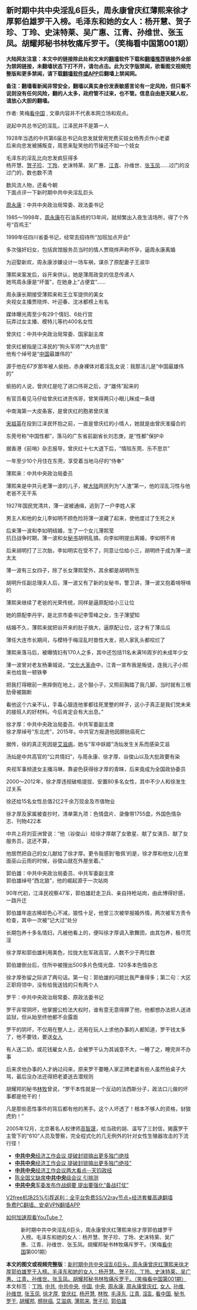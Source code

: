  <h2>新时期中共中央淫乱6巨头，周永康曾庆红薄熙来徐才厚郭伯雄罗干入榜。毛泽东和她的女人：杨开慧、贺子珍、丁玲、史沫特莱、吴广惠、江青、孙维世、张玉凤。胡耀邦秘书林牧痛斥罗干。（笑梅看中国第001期）</h2> <p class="notice"><b>大陆网友注意：本文中的链接除此处和文末的<a href="https://github.com/bannedbook/fanqiang" >翻墙</a>软件下载和<a href="https://github.com/killgcd/justmysocks/blob/master/README.md">翻墙推荐</a>链接外全部为禁网链接，未翻墙状态下打不开，请勿点击。此为文字版禁闻，欲看图文视频完整版和更多禁闻，请下载<a href="https://github.com/bannedbook/fanqiang">翻墙软件或APP</a>后翻墙上禁闻网。</p><p>备注：翻墙看新闻非常安全，翻墙以真实身份发表敏感言论有一定风险，但只看不说则没有任何风险，翻的人太多，政府管不过来，也不管。信息自由是天赋人权，请放心大胆的翻墙。</b></p>  <div class="entry"> <p>作者: 笑梅<span class='wp_keywordlink_affiliate'><a href="https://www.secretchina.com/" title="看中国" target="_blank">看中国</a></span> , 文章内容并不代表本网立场和观点。</p> <figure></figure> <p>说起中共总书记的淫乱，江泽民并不是第一人</p> <p>1928年当选的中共第6届总书记向忠发就曾用党费买妓女杨秀贞作小老婆<br /> 后来向忠发被捕叛变，周恩来耻笑他的节操还不如一个妓女</p> <p>毛泽东的淫乱比向忠发疯狂得多<br /> 杨开慧、<a href="https://www.bannedbook.org/bnews/tag/%e8%b4%ba%e5%ad%90%e7%8f%8d/" class="st_tag internal_tag" rel="tag" title="标签 贺子珍 下的日志">贺子珍</a>、<a href="https://www.bannedbook.org/bnews/tag/%e4%b8%81%e7%8e%b2/" class="st_tag internal_tag" rel="tag" title="标签 丁玲 下的日志">丁玲</a>、史沫特莱、吴广惠、<a href="https://www.bannedbook.org/bnews/tag/%e6%b1%9f%e9%9d%92/" class="st_tag internal_tag" rel="tag" title="标签 江青 下的日志">江青</a>、孙维世、<a href="https://www.bannedbook.org/bnews/tag/%e5%bc%a0%e7%8e%89%e5%87%a4/" class="st_tag internal_tag" rel="tag" title="标签 张玉凤 下的日志">张玉凤</a>……过门的没过门的，数也数不清</p> <p>数风流人物，还看今朝<br /> 下面点评一下新时期中共中央淫乱巨头</p> <p><span class='wp_keywordlink'><a href="https://www.bannedbook.org/forum2/topic2891.html" title="《周永康其人》《周永康传》" target="_blank">周永康</a></span>：中共中央政治局常委、政法委书记</p> <p>1985～1998年，<a href="https://www.bannedbook.org/bnews/tag/%e5%91%a8%e6%b0%b8%e5%ba%b7/" class="st_tag internal_tag" rel="tag" title="标签 周永康 下的日志">周永康</a>在石油系统的13年间，就频繁出入夜生活场所，得了个外号“百鸡王”</p> <p>1999年任四川省委书记，经常去招待所“加班加点开会”</p> <p>多次强奸妇女，包括宾馆服务员当时的情人贾晓烨声称怀孕，逼周永康离婚</p> <p>为迎娶新欢，周永康涉嫌设计一场车祸，谋杀了原配妻子王淑华</p> <p>薄熙来案发后，谷开来供认，她是薄周政变的信息传递人<br /> 她骂周永康是“坏蛋”，在她身上“占便宜”……</p> <p>周永康长期接受薄熙来和王立军提供的美女<br /> 央视女主播贾晓烨、叶迎春、沈冰都榜上有名</p> <p>媒体曝光周至少有29个情妇、6处行宫<br /> 玩弄过女主播、模特儿等约400名女性</p> <p>曾庆红：中共中央政治局常委、国家副主席</p> <p>曾庆红被指是江泽民的“狗头军师”“大内总管”<br /> 他有个绰号是“<span class='wp_keywordlink_affiliate'><a href="https://www.bannedbook.org/" title="中国" target="_blank">中国</a></span>最雄伟的”</p> <p>源于他在67岁那年被人偷拍，赤身裸体对着淫乱女说：我那活儿是“中国最雄伟的”</p>  <p>偷拍的人说，曾庆红是吃了进口伟哥之后，才“雄伟”起来的</p> <p>有官员看见马仔给曾庆红进贡伟哥，曾笑得两只小眼儿眯成一条缝</p> <p>中南海第一大皮条客，是曾庆红的胞弟曾庆淮</p> <p><span class='wp_keywordlink'><a href="https://www.bannedbook.org/forum2/topic2330.html" title="《国母宋祖英》" target="_blank">宋祖英</a></span>在投到江泽民怀抱之前，一直是曾庆红的小情人，她就是由曾庆淮撮合的</p> <p>东莞号称“中国性都”，落马的广东省前副省长刘志庚，是“性都”保护伞</p> <p>据香港《前哨》杂志报导，曾庆红十七大退下后，“情陷东莞、乐不思京”</p> <p>一年至少10个月住在东莞，享受着当地马仔的“侍奉”</p> <p>薄熙来：中共中央政治局委员</p> <p>薄熙来是中共元老薄一波的儿子，被<span class='wp_keywordlink_affiliate'><a href="https://www.bannedbook.org/" title="大陆" target="_blank">大陆</a></span>网民列为“人渣”第一，他的淫乱习性与他老爸不无干系</p> <p>1927年国民党清共，薄一波被通缉，逃到了一户李姓人家</p> <p>男主人和他的女儿李如明不顾危险将薄一波藏了起来，使他度过了生死之关</p> <p>后来薄一波和李如明结婚，生了一个女儿薄熙莹<br /> 抗日战争时期，薄一波和女<a href="https://www.bannedbook.org/bnews/tag/%E7%A7%98%E4%B9%A6/" class="st_tag internal_tag" rel="tag" title="标签 秘书 下的日志">秘书</a>胡明乱搞，向李如明提出离婚，李如明不肯</p> <p>后来胡明打了三次胎，李如明实在受不了，同意让位给小三，胡明终于成为薄一波太太</p> <p>薄一波有三女四子，除了长女薄熙莹外，其余都是胡明所生</p> <p>胡明升任副总理夫人后，薄一波又有了新的女秘书，警卫讲，薄一波又抱着啃呀啃的</p> <p>薄熙来继续了老爸的光荣传统，同样是逼原配给小三让位</p>  <p>她的原配李丹宇，是北京市委书记李雪峰之女，生子薄望知</p> <p>结婚不久，薄熙来就把谷开来的肚子搞大，逼原配让位，这才有了薄瓜瓜</p> <p>薄任大连市长期间，与模特于梅淫乱时兽性大发，把人家乳头都咬烂了</p> <p>薄熙来落马后，被曝情妇有170人之多，其中还包括11名未满16周岁的未成年少女</p> <p>薄一波曾对老友杨秉城说，“<span class='wp_keywordlink'><a href="https://www.bannedbook.org/forum2/topic973.html" title="《文化大革命：历史真相和集体记忆》" target="_blank">文化大革命</a></span>中，江青一宣布我是叛徒，连我儿子小熙来也给我一顿铁拳</p> <p>把我打得眼前一黑摔倒在地上，这个狠小子，又照前胸踏了我几脚，当时就有三根肋骨被踹断</p> <p>看他这个六亲不认，手毒心狠连他爹都往死里整的样子，这小子真正是我们党未来的接班人的好材料。今后肯定会有大出息。”</p> <p>徐才厚：中共中央政治局委员、中共军委副主席<br /> 徐才厚绰号“东北虎”，2015年，中共官方报道他因膀胱癌死亡</p> <p>据传，徐的真正死因是<a href="https://www.bannedbook.org/bnews/tag/%e8%89%be%e6%bb%8b%e7%97%85/" class="st_tag internal_tag" rel="tag" title="标签 艾滋病 下的日志">艾滋病</a>，她与“军中妖姬”汤灿发生关系而感染艾滋</p> <p>汤灿是中共高官的“公共情妇”，与周永康、徐才厚、谷俊山以及大批政要有染</p> <p>央视军事频道女主播冯琳，靠姿色获得徐才厚的青睐，后来竟成为全国政协委员</p> <p>2000～2012年，徐才厚违规破格提拔、安置80多名女性，其中不少人和徐发生过关系</p> <p>徐还给15名女性总值2亿2千余万现金及市值物业</p> <p>徐才厚及家属被查抄时，清单第九项：色情盘片、录像带1755盘，外国色情杂志、刊物422本</p> <p>中共上将刘亚洲曾说：“他（谷俊山）给徐才厚献了女歌星、献了女演员、献了女服务员，这还不算，</p> <p>他居然把自己的女儿献给了徐才厚。更令我感到‘敬佩’的是，徐才厚和他女儿在里面巫山云雨的时候，谷俊山就在外屋坐着。”</p>  <p>郭伯雄：中共中央政治局委员、中共军委副主席<br /> 郭伯雄绰号“西北狼”，他的崛起源于一次站岗</p> <p>90年代初，江泽民视察47军，郭伯雄赶走卫兵、亲自持枪站岗，由此博得好感，一路升迁</p> <p>郭伯雄年逾古稀却色心不减，狼性十足，他曾三次被举报婚外情，两次被军方责令检查，其中一次被“记大过”处分</p> <p>长期包养十多名情妇，凡被他看上的，便叫徐才厚调入歌舞团，由其包养，极尽荒淫</p> <p>徐才厚和郭伯雄利用美色，拉拢大批军政高官，人数不少于两位数</p> <p>郭伯雄倒台后，住所中被搜出500多片色情光盘、120多本色情杂志</p> <p>徐才厚弥留之际讲了两句话。第一句：郭伯雄的问题比我严重得多；第二句：大区正职将领中，没有给我送钱的只有两个人</p> <p>罗干：中共中央政治局常委、原政法委书记</p> <p>罗干非常阴坏，他掌握公检法大权时，谁有意无意得罪了他，他都想办法把人送进监狱，但从始至终他都不会露面</p> <p>罗干的阴坏，不仅用在整人上，还用在玩人上求他办事的人都知道，罗干钱太多了，他不要钱，要送<a href="https://www.bannedbook.org/bnews/tag/%e5%a5%b3%e4%ba%ba/" class="st_tag internal_tag" rel="tag" title="标签 女人 下的日志">女人</a></p> <p>有人送二奶，或花钱雇女人去，会被罗干认为其诚意不大，一睡了之，睡完并不办事</p> <p>后来求他办事的人才纳过闷来，原来罗干要睡人家正牌老婆有些人虽然拍桌子大骂，最后没办法还得把老婆送去潜规则</p> <p>胡耀邦的秘书<a href="https://www.bannedbook.org/bnews/tag/%e6%9e%97%e7%89%a7/" class="st_tag internal_tag" rel="tag" title="标签 林牧 下的日志">林牧</a>曾说，“罗干本性就是一个反动的法西斯分子，政法口儿做的坏事都是他干的！</p> <p>凡是那些恶性事件的背后都有他的黑手。这个人坏透了！根本不够人的资格，豺狼虎豹！”</p> <p>2005年12月，北京著名人权律师<span class='wp_keywordlink'><a href="https://www.bannedbook.org/forum10/topic379.html" title="高智晟" target="_blank">高智晟</a></span>，给当政的胡、温写了三封信，揭露罗干主管下的“610”人员及警察，完全程式化的几无例外的针对女性生殖器攻击的下流行径！</p> <ul class='op-related-articles' title='相关阅读'> <li><a href='https://www.bannedbook.org/bnews/headline/20201219/1450591.html' target='_blank'><b>中共中央</b>经济工作会议 提破封锁搞出更多独门绝技</a></li> <li><a href='https://www.bannedbook.org/bnews/headline/20201219/1450558.html' target='_blank'><b>中共中央</b>经济工作会议 提破封锁搞出更多独门绝技”</a></li> <li><a href='https://www.bannedbook.org/bnews/bannedvideo/20201216/1448547.html' target='_blank'><b>中共中央</b>经济工作会议两大看点--天钧政经</a></li> <li><a href='https://www.bannedbook.org/bnews/cbnews/20201118/1432955.html' target='_blank'>陈全国又缺席<b>中共中央</b>级会议 引揣测</a></li> <li><a href='https://www.bannedbook.org/bnews/headline/20201113/1430621.html' target='_blank'><b>中共中央</b>军委发布作战纲要 提出要强化“备战打仗”</a></li> </ul> <p class="texttj"> <a href="https://github.com/bannedbook/fanqiang/wiki/V2ray%E6%9C%BA%E5%9C%BA" target="_blank">V2free机场25%引荐返利：全平台免费SS/V2ray节点+经济套餐高速翻墙</a><br/> <a href="https://github.com/bannedbook/fanqiang/wiki/%E7%A6%81%E9%97%BB%E7%BD%91%E5%AE%89%E5%8D%93%E7%BF%BB%E5%A2%99%E6%96%B0%E9%97%BBAPP" target="_blank">免费PC翻墙、安卓VPN翻墙APP</a></p><p><a href='https://www.bannedbook.org/bnews/topimagenews/20180409/925596.html' target='_blank'>如何加速观看YouTube？ </a></p>  <figure class='op-interactive'><figcaption>新时期中共中央淫乱6巨头，周永康曾庆红薄熙来徐才厚郭伯雄罗干入榜。毛泽东和她的女人：杨开慧、贺子珍、丁玲、史沫特莱、吴广惠、江青、孙维世、张玉凤。胡耀邦秘书林牧痛斥罗干。（笑梅<a href="https://www.bannedbook.org/bnews/tag/%e7%9c%8b%e4%b8%ad%e5%9b%bd/" class="st_tag internal_tag" rel="tag" title="标签 看中国 下的日志">看中国</a>第001期）</figcaption></figure> </p><a name='sharetosocial'></a>       <div><b>本文的图文或视频完整版</b>：<a href='https://www.bannedbook.org/bnews/comments/20201226/1455026.html'>新时期中共中央淫乱6巨头，周永康曾庆红薄熙来徐才厚郭伯雄罗干入榜。毛泽东和她的女人：杨开慧、贺子珍、丁玲、史沫特莱、吴广惠、江青、孙维世、张玉凤。胡耀邦秘书林牧痛斥罗干。（笑梅看中国第001期）</a></div>  </div><!--END ENTRY--> <div class="postfooter"> <div>本文标签：<a href="https://www.bannedbook.org/bnews/tag/%e4%b8%81%e7%8e%b2/" rel="tag">丁玲</a>, <a href="https://www.bannedbook.org/bnews/tag/%e4%b8%ad%e5%85%b1/" rel="tag">中共</a>, <a href="https://www.bannedbook.org/bnews/tag/%e4%b8%ad%e5%85%b1%e4%b8%ad%e5%a4%ae/" rel="tag">中共中央</a>, <a href="https://www.bannedbook.org/bnews/tag/%E4%B8%AD%E5%9B%BD/" rel="tag">中国</a>, <a href="https://www.bannedbook.org/bnews/tag/%E4%B8%AD%E5%A4%AE/" rel="tag">中央</a>, <a href="https://www.bannedbook.org/bnews/tag/%e5%91%a8%e6%b0%b8%e5%ba%b7/" rel="tag">周永康</a>, <a href="https://www.bannedbook.org/bnews/tag/%E5%91%A8%E6%B0%B8%E5%BA%B7%E6%9B%BE%E5%BA%86%E7%BA%A2/" rel="tag">周永康曾庆红</a>, <a href="https://www.bannedbook.org/bnews/tag/%e5%a5%b3%e4%ba%ba/" rel="tag">女人</a>, <a href="https://www.bannedbook.org/bnews/tag/%e5%ad%99%e7%bb%b4/" rel="tag">孙维</a>, <a href="https://www.bannedbook.org/bnews/tag/%e5%ad%99%e7%bb%b4%e4%b8%96/" rel="tag">孙维世</a>, <a href="https://www.bannedbook.org/bnews/tag/%e5%bc%a0%e7%8e%89%e5%87%a4/" rel="tag">张玉凤</a>, <a href="https://www.bannedbook.org/bnews/tag/%e5%be%90%e6%89%8d%e5%8e%9a/" rel="tag">徐才厚</a>, <a href="https://www.bannedbook.org/bnews/tag/%e6%9b%be%e5%ba%86%e7%ba%a2/" rel="tag">曾庆红</a>, <a href="https://www.bannedbook.org/bnews/tag/%E6%9D%A8%E5%BC%80%E6%85%A7/" rel="tag">杨开慧</a>, <a href="https://www.bannedbook.org/bnews/tag/%e6%9e%97%e7%89%a7/" rel="tag">林牧</a>, <a href="https://www.bannedbook.org/bnews/tag/%e6%af%9b%e6%b3%bd%e4%b8%9c/" rel="tag">毛泽东</a>, <a href="https://www.bannedbook.org/bnews/tag/%e6%b1%9f%e9%9d%92/" rel="tag">江青</a>, <a href="https://www.bannedbook.org/bnews/tag/%e6%b7%ab%e4%b9%b1/" rel="tag">淫乱</a>, <a href="https://www.bannedbook.org/bnews/tag/%e7%9c%8b%e4%b8%ad%e5%9b%bd/" rel="tag">看中国</a>, <a href="https://www.bannedbook.org/bnews/tag/%E7%A7%98%E4%B9%A6/" rel="tag">秘书</a>, <a href="https://www.bannedbook.org/bnews/tag/%e7%bd%97%e5%b9%b2/" rel="tag">罗干</a>, <a href="https://www.bannedbook.org/bnews/tag/%e8%83%a1%e8%80%80%e9%82%a6/" rel="tag">胡耀邦</a>, <a href="https://www.bannedbook.org/bnews/tag/%e8%86%80%e8%83%b1%e7%99%8c/" rel="tag">膀胱癌</a>, <a href="https://www.bannedbook.org/bnews/tag/%e8%89%be%e6%bb%8b%e7%97%85/" rel="tag">艾滋病</a>, <a href="https://www.bannedbook.org/bnews/tag/%e8%96%84%e7%86%99%e6%9d%a5/" rel="tag">薄熙来</a>, <a href="https://www.bannedbook.org/bnews/tag/%e8%b4%ba%e5%ad%90%e7%8f%8d/" rel="tag">贺子珍</a>, <a href="https://www.bannedbook.org/bnews/tag/%e9%83%ad%e4%bc%af%e9%9b%84/" rel="tag">郭伯雄</a></div>  </div><!--END POSTFOOTER--> 